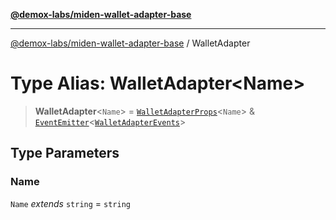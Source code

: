 [**@demox-labs/miden-wallet-adapter-base**](../README.md)

***

[@demox-labs/miden-wallet-adapter-base](../README.md) / WalletAdapter

# Type Alias: WalletAdapter\<Name\>

> **WalletAdapter**\<`Name`\> = [`WalletAdapterProps`](../interfaces/WalletAdapterProps.md)\<`Name`\> & [`EventEmitter`](../classes/EventEmitter.md)\<[`WalletAdapterEvents`](../interfaces/WalletAdapterEvents.md)\>

## Type Parameters

### Name

`Name` *extends* `string` = `string`
